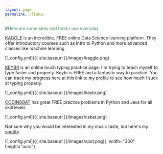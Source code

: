 ```yaml
---
layout: page
permalink: /links/
---
```

#<span style="color:#408C59">Here are some sites and tools I use everyday</span>

[KAGGLE](https://www.kaggle.com/learn) is an incredible, FREE online Data Science learning platform. They offer introductory courses such as Intro to Python and more advanced classes like machine learning. 

![_config.yml]({{ site.baseurl }}/images/kaggle.png)

[KEYBR](https://www.keybr.com/) is an online touch typing practice page. I'm trying to teach myself to type faster and properly. Keybr is FREE and a fantastic way to practice. You can track my progress here at this link to [my profile](https://www.keybr.com/profile/p4b6ml1) to see how much I suck at typing properly.

![_config.yml]({{ site.baseurl }}/images/keybr.png)


[CODINGBAT](https://codingbat.com/python) has great FREE practice problems in Python and Java for all skill levels

![_config.yml]({{ site.baseurl }}/images/csbat.png)



Not sure why you would be interested in my music taste, but here's my [spotify](https://open.spotify.com/user/zroc1000?si=9d0f5467153a4228)

![_config.yml]({{ site.baseurl }}/images/spot.png){: width="300" height="auto"}